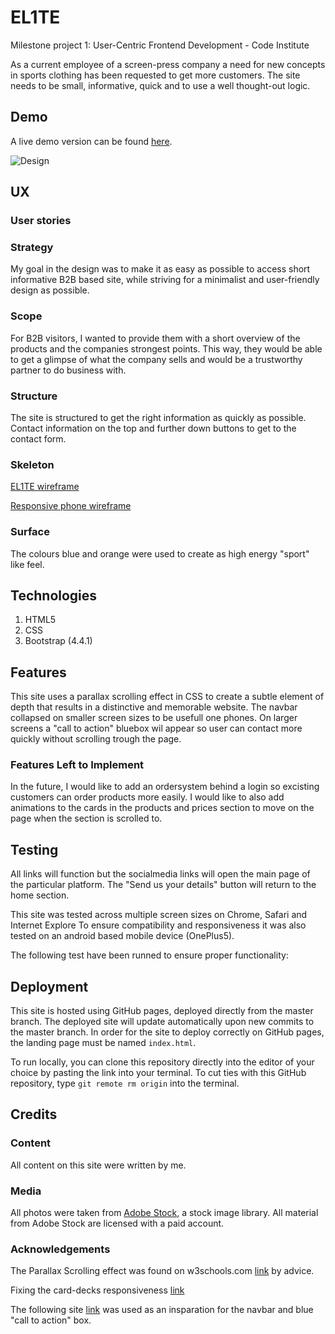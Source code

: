 # EL1TE
Milestone project 1: User-Centric Frontend Development - Code Institute

As a current employee of a screen-press company a need for new concepts 
in sports clothing has been requested to get more customers.
The site needs to be small, informative, quick and to use a well thought-out logic.

## Demo
A live demo version can be found [here](https://d1ang.github.io/EL1TE/).

![Design](https://github.com/D1ang/EL1TE/blob/master/mockups/responsive.png)

## UX

### User stories


### Strategy
My goal in the design was to make it as easy as possible to access short informative B2B based site, while striving for a minimalist and user-friendly design as possible.

### Scope
For B2B visitors, I wanted to provide them with a short overview of the products and the companies strongest points.
This way, they would be able to get a glimpse of what the company sells and would be a trustworthy partner to do business with.

### Structure
The site is structured to get the right information as quickly as possible.
Contact information on the top and further down buttons to get to the contact form.

### Skeleton
[EL1TE wireframe](https://www.figma.com/file/3VCrAaJBiDzaORiA8KSroK/EL1TE?node-id=0%3A1)

[Responsive phone wireframe](https://www.figma.com/file/EdKAJaVOlBZMMYuAMIOIms/EL1TE-Copy)

### Surface
The colours blue and orange were used to create as high energy "sport" like feel.

## Technologies
1. HTML5
2. CSS
3. Bootstrap (4.4.1)


## Features
This site uses a parallax scrolling effect in CSS to create a subtle element of depth that results in a distinctive and memorable website. 
The navbar collapsed on smaller screen sizes to be usefull one phones.
On larger screens a "call to action" bluebox wil appear so user can contact more quickly without scrolling trough the page.


### Features Left to Implement
In the future, I would like to add an ordersystem behind a login so excisting customers can order products more easily.
I would like to also add animations to the cards in the products and prices section to move on the page when the section is scrolled to. 


## Testing
All links will function but the socialmedia links will open the main page of the particular platform.
The "Send us your details" button will return to the home section.

This site was tested across multiple screen sizes on Chrome, Safari and Internet Explore
To ensure compatibility and responsiveness it was also tested on an android based mobile device (OnePlus5).

The following test have been runned to ensure proper functionality:



## Deployment
This site is hosted using GitHub pages, deployed directly from the master branch. The deployed site will update automatically upon new commits to the master branch. In order for the site to deploy correctly on GitHub pages, the landing page must be named `index.html`.

To run locally, you can clone this repository directly into the editor of your choice by pasting the link into your terminal.
To cut ties with this GitHub repository, type `git remote rm origin` into the terminal.


## Credits

### Content
All content on this site were written by me. 

### Media
All photos were taken from [Adobe Stock](https://stock.adobe.com/), a stock image library.
All material from Adobe Stock are licensed with a paid account.


### Acknowledgements

The Parallax Scrolling effect was found on w3schools.com [link](https://www.w3schools.com/howto/howto_css_parallax.asp) by advice.

Fixing the card-decks responsiveness [link](https://stackoverflow.com/questions/48406628/bootstrap-align-button-to-the-bottom-of-card)

The following site [link](https://www.mbsportswear.nl/) was used as an insparation for the navbar and blue "call to action" box.
